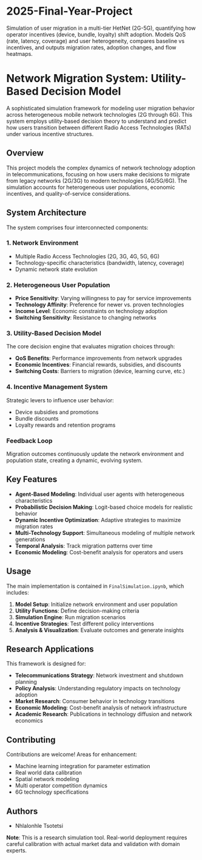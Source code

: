 # 2025-Final-Year-Project
Simulation of user migration in a multi-tier HetNet (2G-5G), quantifying how operator incentives (device, bundle, loyalty) shift adoption. Models QoS (rate, latency, coverage) and user heterogeneity, compares baseline vs incentives, and outputs migration rates, adoption changes, and flow heatmaps.

# Network Migration System: Utility-Based Decision Model

A sophisticated simulation framework for modeling user migration behavior across heterogeneous mobile network technologies (2G through 6G). This system employs utility-based decision theory to understand and predict how users transition between different Radio Access Technologies (RATs) under various incentive structures.

## Overview

This project models the complex dynamics of network technology adoption in telecommunications, focusing on how users make decisions to migrate from legacy networks (2G/3G) to modern technologies (4G/5G/6G). The simulation accounts for heterogeneous user populations, economic incentives, and quality-of-service considerations.

## System Architecture

The system comprises four interconnected components:

### 1. **Network Environment**
- Multiple Radio Access Technologies (2G, 3G, 4G, 5G, 6G)
- Technology-specific characteristics (bandwidth, latency, coverage)
- Dynamic network state evolution

### 2. **Heterogeneous User Population**
- **Price Sensitivity**: Varying willingness to pay for service improvements
- **Technology Affinity**: Preference for newer vs. proven technologies
- **Income Level**: Economic constraints on technology adoption
- **Switching Sensitivity**: Resistance to changing networks

### 3. **Utility-Based Decision Model**
The core decision engine that evaluates migration choices through:
- **QoS Benefits**: Performance improvements from network upgrades
- **Economic Incentives**: Financial rewards, subsidies, and discounts
- **Switching Costs**: Barriers to migration (device, learning curve, etc.)

### 4. **Incentive Management System**
Strategic levers to influence user behavior:
- Device subsidies and promotions
- Bundle discounts
- Loyalty rewards and retention programs

### Feedback Loop
Migration outcomes continuously update the network environment and population state, creating a dynamic, evolving system.

## Key Features

- **Agent-Based Modeling**: Individual user agents with heterogeneous characteristics
- **Probabilistic Decision Making**: Logit-based choice models for realistic behavior
- **Dynamic Incentive Optimization**: Adaptive strategies to maximize migration rates
- **Multi-Technology Support**: Simultaneous modeling of multiple network generations
- **Temporal Analysis**: Track migration patterns over time
- **Economic Modeling**: Cost-benefit analysis for operators and users


## Usage

The main implementation is contained in `FinalSimulation.ipynb`, which includes:

1. **Model Setup**: Initialize network environment and user population
2. **Utility Functions**: Define decision-making criteria
3. **Simulation Engine**: Run migration scenarios
4. **Incentive Strategies**: Test different policy interventions
5. **Analysis & Visualization**: Evaluate outcomes and generate insights

## Research Applications

This framework is designed for:

- **Telecommunications Strategy**: Network investment and shutdown planning
- **Policy Analysis**: Understanding regulatory impacts on technology adoption
- **Market Research**: Consumer behavior in technology transitions
- **Economic Modeling**: Cost-benefit analysis of network infrastructure
- **Academic Research**: Publications in technology diffusion and network economics

## Contributing

Contributions are welcome! Areas for enhancement:

- Machine learning integration for parameter estimation
- Real world data calibration
- Spatial network modeling
- Multi operator competition dynamics
- 6G technology specifications

## Authors

- Nhlalonhle Tsotetsi


**Note**: This is a research simulation tool. Real-world deployment requires careful calibration with actual market data and validation with domain experts.
